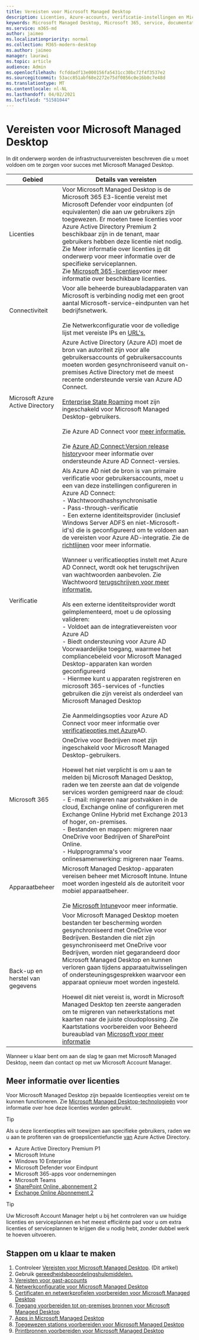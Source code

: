 ```yaml
---
title: Vereisten voor Microsoft Managed Desktop
description: Licenties, Azure-accounts, verificatie-instellingen en Microsoft 365-instellingen die moeten worden ingesteld voordat u zich inschrijft in Microsoft Managed Desktop
keywords: Microsoft Managed Desktop, Microsoft 365, service, documentatie
ms.service: m365-md
author: jaimeo
ms.localizationpriority: normal
ms.collection: M365-modern-desktop
ms.author: jaimeo
manager: laurawi
ms.topic: article
audience: Admin
ms.openlocfilehash: fcfddadf13e000156fa5431cc30bc72f4f3537e2
ms.sourcegitcommit: 53acc851abf68e2272e75df0856c0e16b0c7e48d
ms.translationtype: MT
ms.contentlocale: nl-NL
ms.lasthandoff: 04/02/2021
ms.locfileid: "51581044"
---
```

# <a name="prerequisites-for-microsoft-managed-desktop"></a>Vereisten voor Microsoft Managed Desktop

<!--This topic is the target for a "Learn more" link in the Admin Portal (aka.ms/prereq-azure); do not delete.-->
<!--from Prerequisites -->

In dit onderwerp worden de infrastructuurvereisten beschreven die u moet voldoen om te zorgen voor succes met Microsoft Managed Desktop. 


Gebied | Details van vereisten
--- | ---
Licenties |Voor Microsoft Managed Desktop is de Microsoft 365 E3-licentie vereist met Microsoft Defender voor eindpunten (of equivalenten) die aan uw gebruikers zijn toegewezen. Er moeten twee licenties voor Azure Active Directory Premium 2 beschikbaar zijn in de tenant, maar gebruikers hebben deze licentie niet nodig. <br>Zie Meer informatie over licenties [in](#more-about-licenses) dit onderwerp voor meer informatie over de specifieke serviceplannen.<br>Zie [Microsoft 365-licenties](https://www.microsoft.com/microsoft-365/compare-all-microsoft-365-plans)voor meer informatie over beschikbare licenties.
Connectiviteit |  Voor alle beheerde bureaubladapparaten van Microsoft is verbinding nodig met een groot aantal Microsoft-service-eindpunten van het bedrijfsnetwerk.<br><br>Zie Netwerkconfiguratie voor de volledige lijst met vereiste IPs en [URL's.](../get-ready/network.md) 
Microsoft Azure Active Directory |    Azure Active Directory (Azure AD) moet de bron van autoriteit zijn voor alle gebruikersaccounts of gebruikersaccounts moeten worden gesynchroniseerd vanuit on-premises Active Directory met de meest recente ondersteunde versie van Azure AD Connect.<br><br>[Enterprise State Roaming](/azure/active-directory/devices/enterprise-state-roaming-overview) moet zijn ingeschakeld voor Microsoft Managed Desktop-gebruikers.<br><br>Zie Azure AD Connect voor [meer informatie.](/azure/active-directory/hybrid/whatis-azure-ad-connect)<br><br>Zie [Azure AD Connect:Version release history](/azure/active-directory/hybrid/reference-connect-version-history)voor meer informatie over ondersteunde Azure AD Connect-versies.
Verificatie |    Als Azure AD niet de bron is van primaire verificatie voor gebruikersaccounts, moet u een van deze instellingen configureren in Azure AD Connect:<br>- Wachtwoordhashsynchronisatie<br>- Pass-through-verificatie<br>- Een externe identiteitsprovider (inclusief Windows Server ADFS en niet-Microsoft-id's) die is geconfigureerd om te voldoen aan de vereisten voor Azure AD-integratie. Zie de [richtlijnen](https://www.microsoft.com/download/details.aspx?id=56843) voor meer informatie. <br><br>Wanneer u verificatieopties instelt met Azure AD Connect, wordt ook het terugschrijven van wachtwoorden aanbevolen. Zie Wachtwoord [terugschrijven voor meer informatie.](/azure/active-directory/authentication/howto-sspr-writeback) <br><br>Als een externe identiteitsprovider wordt geïmplementeerd, moet u de oplossing valideren:<br>- Voldoet aan de integratievereisten voor Azure AD<br>- Biedt ondersteuning voor Azure AD Voorwaardelijke toegang, waarmee het compliancebeleid voor Microsoft Managed Desktop-apparaten kan worden geconfigureerd<br>- Hiermee kunt u apparaten registreren en microsoft 365-services of -functies gebruiken die zijn vereist als onderdeel van Microsoft Managed Desktop <br><br>Zie Aanmeldingsopties voor Azure AD Connect voor meer informatie over [verificatieopties met Azure](/azure/active-directory/connect/active-directory-aadconnect-user-signin)AD.
Microsoft 365 | OneDrive voor Bedrijven moet zijn ingeschakeld voor Microsoft Managed Desktop-gebruikers.<br><br>Hoewel het niet verplicht is om u aan te melden bij Microsoft Managed Desktop, raden we ten zeerste aan dat de volgende services worden gemigreerd naar de cloud:<br>- E-mail: migreren naar postvakken in de cloud, Exchange online of configureren met Exchange Online Hybrid met Exchange 2013 of hoger, on-premises.<br>- Bestanden en mappen: migreren naar OneDrive voor Bedrijven of SharePoint Online.<br>- Hulpprogramma's voor onlinesamenwerking: migreren naar Teams.
Apparaatbeheer | Microsoft Managed Desktop-apparaten vereisen beheer met Microsoft Intune. Intune moet worden ingesteld als de autoriteit voor mobiel apparaatbeheer.<br><br>Zie [Microsoft Intune](https://www.microsoft.com/cloud-platform/microsoft-intune)voor meer informatie. 
Back-up en herstel van gegevens |  Voor Microsoft Managed Desktop moeten bestanden ter bescherming worden gesynchroniseerd met OneDrive voor Bedrijven. Bestanden die niet zijn gesynchroniseerd met OneDrive voor Bedrijven, worden niet gegarandeerd door Microsoft Managed Desktop en kunnen verloren gaan tijdens apparaatuitwisselingen of ondersteuningsgesprekken waarvoor een apparaat opnieuw moet worden ingesteld.<br><br>Hoewel dit niet vereist is, wordt in Microsoft Managed Desktop ten zeerste aangeraden om te migreren van netwerkstations met kaarten naar de juiste cloudoplossing. Zie Kaartstations voorbereiden voor Beheerd bureaublad van [Microsoft voor meer informatie](mapped-drives.md)

Wanneer u klaar bent om aan de slag te gaan met Microsoft Managed Desktop, neem dan contact op met uw Microsoft Account Manager. 

## <a name="more-about-licenses"></a>Meer informatie over licenties

Voor Microsoft Managed Desktop zijn bepaalde licentieopties vereist om te kunnen functioneren. Zie [Microsoft Managed Desktop-technologieën](../intro/technologies.md) voor informatie over hoe deze licenties worden gebruikt.

> [!TIP]
> Als u deze licentieopties wilt toewijzen aan specifieke gebruikers, raden we u aan te profiteren van de groepslicentiefunctie [van](/azure/active-directory/fundamentals/active-directory-licensing-whatis-azure-portal) Azure Active Directory.

- Azure Active Directory Premium P1
- Microsoft Intune 
- Windows 10 Enterprise  
- Microsoft Defender voor Eindpunt
- Microsoft 365-apps voor ondernemingen
- Microsoft Teams
- [SharePoint Online, abonnement 2](https://www.microsoft.com/microsoft-365/sharepoint/compare-sharepoint-plans)
- [Exchange Online Abonnement 2](https://www.microsoft.com/microsoft-365/exchange/compare-microsoft-exchange-online-plans) 


> [!TIP]
> Uw Microsoft Account Manager helpt u bij het controleren van uw huidige licenties en serviceplannen en het meest efficiënte pad voor u om extra licenties of serviceplannen te krijgen die u nodig hebt, zonder dubbel werk te hoeven uitvoeren.

## <a name="steps-to-get-ready"></a>Stappen om u klaar te maken

1. Controleer [Vereisten voor Microsoft Managed Desktop](prerequisites.md). (Dit artikel)
2. Gebruik [gereedheidsbeoordelingshulpmiddelen.](readiness-assessment-tool.md)
3. [Vereisten voor gast-accounts](guest-accounts.md)
4. [Netwerkconfiguratie voor Microsoft Managed Desktop](network.md)
5. [Certificaten en netwerkprofielen voorbereiden voor Microsoft Managed Desktop](certs-wifi-lan.md)
6. [Toegang voorbereiden tot on-premises bronnen voor Microsoft Managed Desktop](authentication.md)
7. [Apps in Microsoft Managed Desktop](apps.md)
8. [Toegewezen stations voorbereiden voor Microsoft Managed Desktop](mapped-drives.md)
9. [Printbronnen voorbereiden voor Microsoft Managed Desktop](printing.md)
